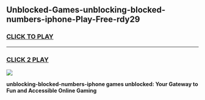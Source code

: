 
## Unblocked-Games-unblocking-blocked-numbers-iphone-Play-Free-rdy29
<h3>
<a href="https://premium76.site?title=unblocking-blocked-numbers-iphone&ref=20M">CLICK TO PLAY</a></h3>
<hr>

<h3>
<a href="https://premium76.site?title=unblocking-blocked-numbers-iphone&ref=20M">CLICK 2 PLAY</a>
  
</h3>

<a href="https://premium76.site?title=unblocking-blocked-numbers-iphone&ref=19M"><img src="https://clearcache.store/games.png"></a>


**unblocking-blocked-numbers-iphone games unblocked: Your Gateway to Fun and Accessible Online Gaming**
